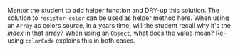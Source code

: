 Mentor the student to add helper function and DRY-up this solution. The
solution to `resistor-color` can be used as helper method here. When using an
`Array` as colors source, in a years time, will the student recall why it's
the _index_ in that array? When using an `Object`, what does the value mean?
Re-using `colorCode` explains this in both cases.
